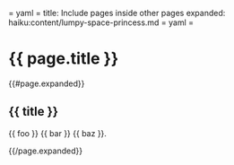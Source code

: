 = yaml =
title: Include pages inside other pages
expanded: haiku:content/lumpy-space-princess.md
= yaml =

# {{ page.title }}

<div class="expanded">
  {{#page.expanded}}
  <h2>{{ title }}</h2>

  <p>{{ foo }} {{ bar }} {{ baz }}.</p>
  {{/page.expanded}}
</div>
